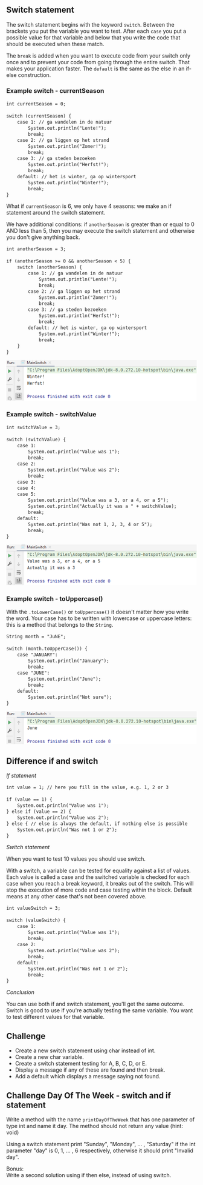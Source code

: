 ## Switch statement

The switch statement begins with the keyword `switch`. Between the brackets you put the variable you want to test. After each `case` you put a possible value for that variable and below that you write the code that should be executed when these match.

The `break` is added when you want to execute code from your switch only once and to prevent your code from going through the entire switch. That makes your application faster. The `default` is the same as the else in an if-else construction.

### Example switch - currentSeason 

    int currentSeason = 0;
    
    switch (currentSeason) {
        case 1: // ga wandelen in de natuur
            System.out.println("Lente!");
            break;
        case 2: // ga liggen op het strand
            System.out.println("Zomer!");
            break;
        case 3: // ga steden bezoeken
            System.out.println("Herfst!");
            break;
        default: // het is winter, ga op wintersport
            System.out.println("Winter!");
            break;
    }

What if `currentSeason` is 6, we only have 4 seasons: we make an if statement around the switch statement.

We have additional conditions: if `anotherSeason` is greater than or equal to 0 AND less than 5, then you may execute the switch statement and otherwise you don't give anything back.

    int anotherSeason = 3;
    
    if (anotherSeason >= 0 && anotherSeason < 5) {
        switch (anotherSeason) {
            case 1: // ga wandelen in de natuur
                System.out.println("Lente!");
                break;
            case 2: // ga liggen op het strand
                System.out.println("Zomer!");
                break;
            case 3: // ga steden bezoeken
                System.out.println("Herfst!");
                break;
            default: // het is winter, ga op wintersport
                System.out.println("Winter!");
                break;
        }
    }

![img.png](img.png)

### Example switch - switchValue

    int switchValue = 3;

    switch (switchValue) {
        case 1:
            System.out.println("Value was 1");
            break;
        case 2:
            System.out.println("Value was 2");
            break;
        case 3:
        case 4:
        case 5:
            System.out.println("Value was a 3, or a 4, or a 5");
            System.out.println("Actually it was a " + switchValue);
            break;
        default:
            System.out.println("Was not 1, 2, 3, 4 or 5");
            break;
    }

![img_1.png](img_1.png)

### Example switch - toUppercase()

With the `.toLowerCase()` or `toUppercase()` it doesn't matter how you write the word. Your case has to be written with lowercase or uppercase letters: this is a method that belongs to the `String`.

    String month = "JuNE";
    
    switch (month.toUpperCase()) {
        case "JANUARY":
            System.out.println("January");
            break;
        case "JUNE":
            System.out.println("June");
            break;
        default:
            System.out.println("Not sure");
    }

![img_2.png](img_2.png)

## Difference if and switch

<i> If statement</i>

    int value = 1; // here you fill in the value, e.g. 1, 2 or 3

    if (value == 1) {
        System.out.println("Value was 1");
    } else if (value == 2) {
        System.out.println("Value was 2");
    } else { // else is always the default, if nothing else is possible
        System.out.println("Was not 1 or 2");
    }

<i>Switch statement</i>

When you want to test 10 values you should use switch.

With a switch, a variable can be tested for equality against a list of values. Each value is called a case and the switched variable is checked for each case when you reach a break keyword, it breaks out of the switch. This will stop the execution of more code and case testing within the block. Default means at any other case that's not been covered above.

    int valueSwitch = 3;
    
    switch (valueSwitch) {
        case 1:
            System.out.println("Value was 1");
            break;
        case 2:
            System.out.println("Value was 2");
            break;
        default:
            System.out.println("Was not 1 or 2");
            break;
    }

<i> Conclusion </i> 

You can use both if and switch statement, you'll get the same outcome.<br/>
Switch is good to use if you're actually testing the same variable. You want to test different values for that variable.

## Challenge

- Create a new switch statement using char instead of int.<br/>
- Create a new char variable.<br/>
- Create a switch statement testing for  A, B, C, D, or E.<br/>
- Display a message if any of these are found and then break.<br/>
- Add a default which displays a message saying not found.

## Challenge Day Of The Week  - switch and if statement

Write a method with the name `printDayOfTheWeek` that has one parameter of type int and name it day. The method should not return any value (hint: void)

Using a switch statement print "Sunday", "Monday", ... , "Saturday" if the int parameter "day" is 0, 1, ... , 6 respectively, otherwise it should print "Invalid day".

Bonus: <br/>
Write a second solution using if then else, instead of using switch.